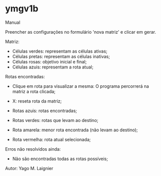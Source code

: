 # ymgv1b

Manual

Preencher as configurações no formulário 'nova matriz' e clicar em gerar.

Matriz: 
- Células verdes: representam as células ativas;
- Células pretas: representam as células inativas;
- Células rosas: objetivo inicial e final;
- Células azuis: representam a rota atual;

Rotas encontradas:
- Clique em rota para visualizar a mesma: O programa percorrerá na matriz a rota clicada;

- X: reseta rota da matriz;
- Rotas azuis: rotas encontradas;
- Rotas verdes: rotas que levam ao destino;
- Rota amarela: menor rota encontrada (não levam ao destino);
- Rota vermelha: rota atual selecionada;


Erros não resolvidos ainda:
* Não são encontradas todas as rotas possíveis;


Autor: Yago M. Laignier